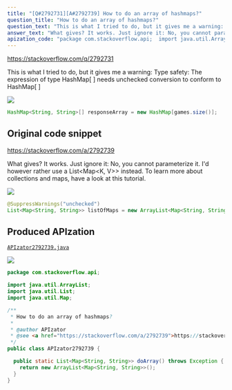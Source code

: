 ```yaml
---
title: "[Q#2792731][A#2792739] How to do an array of hashmaps?"
question_title: "How to do an array of hashmaps?"
question_text: "This is what I tried to do, but it gives me a warning: Type safety: The expression of type HashMap[ ] needs unchecked conversion to conform to HashMap[ ]"
answer_text: "What gives? It works. Just ignore it: No, you cannot parameterize it. I'd however rather use a List<Map<K, V>> instead. To learn more about collections and maps, have a look at this tutorial."
apization_code: "package com.stackoverflow.api;  import java.util.ArrayList; import java.util.List; import java.util.Map;  /**  * How to do an array of hashmaps?  *  * @author APIzator  * @see <a href=\"https://stackoverflow.com/a/2792739\">https://stackoverflow.com/a/2792739</a>  */ public class APIzator2792739 {    public static List<Map<String, String>> doArray() throws Exception {     return new ArrayList<Map<String, String>>();   } }"
---
```


https://stackoverflow.com/q/2792731

This is what I tried to do, but it gives me a warning:
Type safety: The expression of type HashMap[ ] needs unchecked conversion to conform to HashMap[ ]


<div class="code-logo"><img src="/stackoverflow.png" /></div>

```java
HashMap<String, String>[] responseArray = new HashMap[games.size()];
```


## Original code snippet

https://stackoverflow.com/a/2792739

What gives? It works. Just ignore it:
No, you cannot parameterize it. I&#x27;d however rather use a List&lt;Map&lt;K, V&gt;&gt; instead.
To learn more about collections and maps, have a look at this tutorial.

<div class="code-logo"><img src="/stackoverflow.png" /></div>

```java
@SuppressWarnings("unchecked")
List<Map<String, String>> listOfMaps = new ArrayList<Map<String, String>>();
```

## Produced APIzation

[`APIzator2792739.java`](https://github.com/pasqualesalza/apization-temp-data/raw/master/search/APIzator2792739.java)

<div class="code-logo"><img src="/apizator.png" /></div>

```java
package com.stackoverflow.api;

import java.util.ArrayList;
import java.util.List;
import java.util.Map;

/**
 * How to do an array of hashmaps?
 *
 * @author APIzator
 * @see <a href="https://stackoverflow.com/a/2792739">https://stackoverflow.com/a/2792739</a>
 */
public class APIzator2792739 {

  public static List<Map<String, String>> doArray() throws Exception {
    return new ArrayList<Map<String, String>>();
  }
}

```